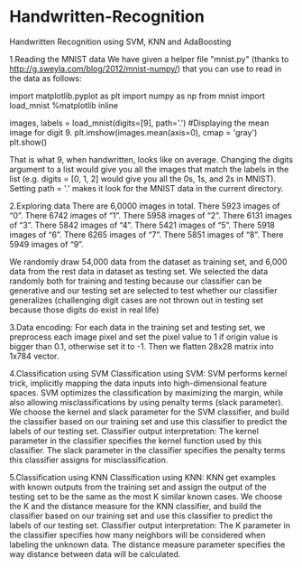 # Handwritten-Recognition
Handwritten Recognition using SVM, KNN and AdaBoosting

1.Reading the MNIST data
We have given a helper file "mnist.py" (thanks to http://g.sweyla.com/blog/2012/mnist-numpy/) that you can use to read in the data as follows:

import matplotlib.pyplot as plt
import numpy as np
from mnist import load_mnist
%matplotlib inline

images, labels = load_mnist(digits=[9], path='.')
#Displaying the mean image for digit 9.
plt.imshow(images.mean(axis=0), cmap = 'gray')
plt.show()

That is what 9, when handwritten, looks like on average. Changing the digits argument to a list would give you all the images that match the labels in the list (e.g. digits = [0, 1, 2] would give you all the 0s, 1s, and 2s in MNIST). Setting path = '.' makes it look for the MNIST data in the current directory.

2.Exploring data
There are 6,0000 images in total. 
There 5923 images of “0”. 
There 6742 images of “1”.
There 5958 images of “2”.
There 6131 images of “3”.
There 5842 images of “4”.
There 5421 images of “5”. 
There 5918 images of “6”. 
There 6265 images of “7”.
There 5851 images of “8”. 
There 5949 images of “9”.

We randomly draw 54,000 data from the dataset as training set, and 6,000 data from the rest data in dataset as testing set. We selected the data randomly both for training and testing because our classifier can be generative and our testing set are selected to test whether our classifier generalizes (challenging digit cases are not thrown out in testing set because those digits do exist in real life)

3.Data encoding:
For each data in the training set and testing set, we preprocess each image pixel and set the pixel value to 1 if origin value is bigger than 0.1, otherwise set it to -1. Then we flatten 28x28 matrix into 1x784 vector.

4.Classification using SVM
Classification using SVM: SVM performs kernel trick, implicitly mapping the data inputs into high-dimensional feature spaces. SVM optimizes the classification by maximizing the margin, while also allowing misclassifications by using penalty terms (slack parameter). We choose the kernel and slack parameter for the SVM classifier, and build the classifier based on our training set and use this classifier to predict the labels of our testing set.
Classifier output interpretation: The kernel parameter in the classifier specifies the kernel function used by this classifier. The slack parameter in the classifier specifies the penalty terms this classifier assigns for misclassification.

5.Classification using KNN
Classification using KNN: KNN get examples with known outputs from the training set and assign the output of the testing set to be the same as the most K similar known cases. We choose the K and the distance measure for the KNN classifier, and build the classifier based on our training set and use this classifier to predict the labels of our testing set.
Classifier output interpretation: The K parameter in the classifier specifies how many neighbors will be considered when labeling the unknown data. The distance measure parameter specifies the way distance between data will be calculated.